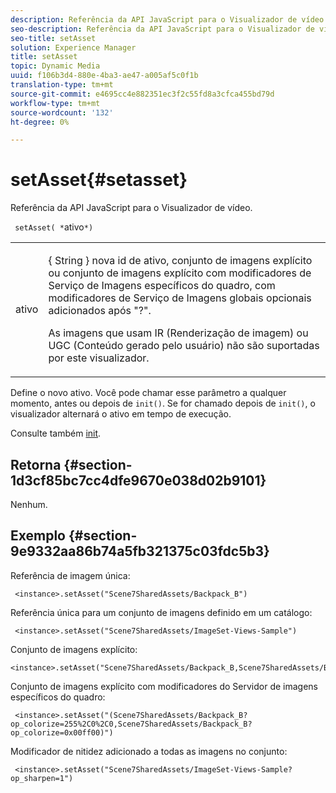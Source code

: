```yaml
---
description: Referência da API JavaScript para o Visualizador de vídeo.
seo-description: Referência da API JavaScript para o Visualizador de vídeo.
seo-title: setAsset
solution: Experience Manager
title: setAsset
topic: Dynamic Media
uuid: f106b3d4-880e-4ba3-ae47-a005af5c0f1b
translation-type: tm+mt
source-git-commit: e4695cc4e882351ec3f2c55fd8a3cfca455bd79d
workflow-type: tm+mt
source-wordcount: '132'
ht-degree: 0%

---
```



# setAsset{#setasset}

Referência da API JavaScript para o Visualizador de vídeo.

` setAsset( *`ativo`*)`

<table id="table_896DFF34A68A403DB93A6D597461A573"> 
 <tbody> 
  <tr> 
   <td colname="col1"> <p> <span class="codeph"> <span class="varname"> ativo  </span> </span> </p> </td> 
   <td colname="col2"> <p>{ <span class="codeph"> String </span>} nova id de ativo, conjunto de imagens explícito ou conjunto de imagens explícito com modificadores de Serviço de Imagens específicos do quadro, com modificadores de Serviço de Imagens globais opcionais adicionados após "?". </p> <p> As imagens que usam IR (Renderização de imagem) ou UGC (Conteúdo gerado pelo usuário) não são suportadas por este visualizador. </p> </td> 
  </tr> 
 </tbody> 
</table>

Define o novo ativo. Você pode chamar esse parâmetro a qualquer momento, antes ou depois de `init()`. Se for chamado depois de `init()`, o visualizador alternará o ativo em tempo de execução.

Consulte também [init](../../../c-html5-s7-aem-asset-viewers/c-html5-20-zoom-viewer-about/c-html5-20-zoom-viewer-javascriptapiref/r-html5-zoom-viewer-20-javascriptapiref-init.md#reference-aee94dd92a28410784f7a1792e28683b).

## Retorna {#section-1d3cf85bc7cc4dfe9670e038d02b9101}

Nenhum.

## Exemplo {#section-9e9332aa86b74a5fb321375c03fdc5b3}

Referência de imagem única:

```
 <instance>.setAsset("Scene7SharedAssets/Backpack_B")
```

Referência única para um conjunto de imagens definido em um catálogo:

```
 <instance>.setAsset("Scene7SharedAssets/ImageSet-Views-Sample")
```

Conjunto de imagens explícito:

```
<instance>.setAsset("Scene7SharedAssets/Backpack_B,Scene7SharedAssets/Backpack_C")
```

Conjunto de imagens explícito com modificadores do Servidor de imagens específicos do quadro:

```
 <instance>.setAsset("(Scene7SharedAssets/Backpack_B?op_colorize=255%2C0%2C0,Scene7SharedAssets/Backpack_B?op_colorize=0x00ff00)")
```

Modificador de nitidez adicionado a todas as imagens no conjunto:

```
 <instance>.setAsset("Scene7SharedAssets/ImageSet-Views-Sample?op_sharpen=1")
```

